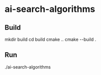 # ai-search-algorithms

## Build
mkdir build
cd build
cmake ..
cmake --build .
## Run
./ai-search-algorithms

